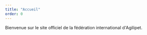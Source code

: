 ```yaml
---
title: "Accueil"
order: 0
---
```

Bienvenue sur le site officiel de la fédération international d'Agilipet. 